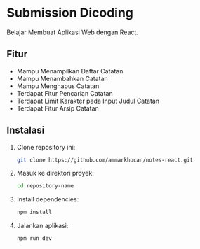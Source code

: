 # Submission Dicoding
Belajar Membuat Aplikasi Web dengan React.

## Fitur
- Mampu Menampilkan Daftar Catatan
- Mampu Menambahkan Catatan
- Mampu Menghapus Catatan
- Terdapat Fitur Pencarian Catatan
- Terdapat Limit Karakter pada Input Judul Catatan
- Terdapat Fitur Arsip Catatan

## Instalasi

1. Clone repository ini:
   ```bash
   git clone https://github.com/ammarkhocan/notes-react.git
   
2. Masuk ke direktori proyek:
   ```bash
   cd repository-name

3. Install dependencies:
   ```bash
   npm install

4. Jalankan aplikasi:
   ```bash
   npm run dev
